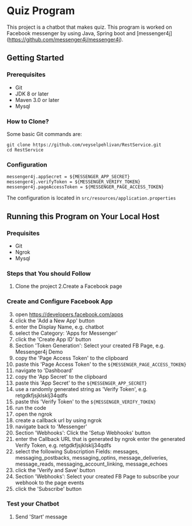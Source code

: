# Quiz Program 

This project is a chatbot that makes quiz. This program is worked on Facebook messenger by using Java, Spring boot and [messenger4j] (https://github.com/messenger4j/messenger4j).

## Getting Started

### Prerequisites

- Git
- JDK 8 or later
- Maven 3.0 or later
- Mysql

### How to Clone?

Some basic Git commands are:
```
git clone https://github.com/veyselpehlivan/RestService.git
cd RestService
```

### Configuration

```
messenger4j.appSecret = ${MESSENGER_APP_SECRET}
messenger4j.verifyToken = ${MESSENGER_VERIFY_TOKEN}
messenger4j.pageAccessToken = ${MESSENGER_PAGE_ACCESS_TOKEN}

```

The configuration is located in ` src/resources/application.properties `

## Running this Program on Your Local Host

### Prequisites

- Git
- Ngrok
- Mysql

### Steps that You should Follow

1. Clone the project
2.Create a Facebook page

### Create and Configure Facebook App

3. open https://developers.facebook.com/apps
4. click the 'Add a New App' button
5. enter the Display Name, e.g. chatbot
6. select the Category: 'Apps for Messenger'
7. click the 'Create App ID' button
8. Section 'Token Generation': Select your created FB Page, e.g. Messenger4j Demo
9. copy the 'Page Access Token' to the clipboard
10. paste this 'Page Access Token' to the `${MESSENGER_PAGE_ACCESS_TOKEN}` 
11. navigate to 'Dashboard'
12. copy the 'App Secret' to the clipboard
13. paste this 'App Secret' to the `${MESSENGER_APP_SECRET}`
14. use a randomly generated string as 'Verify Token', e.g. retgdkfjsjklsklj34qdfs
15. paste this 'Verify Token' to the `${MESSENGER_VERIFY_TOKEN}`
16. run the code
17. open the ngrok
18. create a callback url by using ngrok
19. navigate back to 'Messenger'
20. Section 'Webhooks': Click the 'Setup Webhooks' button
21. enter the Callback URL that is generated by ngrok
enter the generated Verify Token, e.g. retgdkfjsjklsklj34qdfs
22. select the following Subscription Fields: messages, messaging_postbacks, messaging_optins, message_deliveries, message_reads, messaging_account_linking, message_echoes
23. click the 'Verify and Save' button
24. Section 'Webhooks': Select your created FB Page to subscribe your webhook to the page events
25. click the 'Subscribe' button

### Test your Chatbot

1. Send 'Start' message


